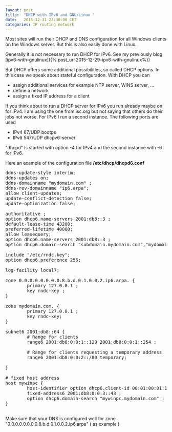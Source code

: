 ```yaml
---
layout: post
title:  "DHCP with IPv6 and GNU/Linux "
date:   2015-12-31 23:30:00 CET
categories: IP routing network
---
```


Most sites will run their DHCP and DNS configuration for all Windows clients on the Windows server. 
But this is also easily done with Linux. 

Generally it is not necessary to run DHCP for IPv6. See my previously blog [ipv6-with-gnulinux]({% post_url 2015-12-29-ipv6-with-gnulinux%})

But DHCP offers some additional possibilities, so called DHCP options. In this case we speak about stateful configuration. With DHCP you can

* assign additional services for example NTP server, WINS server, ...
* define a network 
* assign a fixed IP address for a client 

If you think about to run a DHCP server for IPv6 you run already maybe on for IPv4. I am using the one from isc.org but not saying that others do their jobs not worse. For IPv6 I run a second instance. The following ports are used 

* IPv4 67/UDP bootps
* IPv6 547/UDP dhcpv6-server 

"dhcpd" is started with option -4 for IPv4 and the second instance with -6 for IPv6. 

Here an example of the configuration file **/etc/dhcp/dhcpd6.conf**

<pre>
ddns-update-style interim;
ddns-updates on;
ddns-domainname "mydomain.com" ;
ddns-rev-domainname "ip6.arpa";
allow client-updates;
update-conflict-detection false;
update-optimization false;

authoritative ;
option dhcp6.name-servers 2001:db8::3 ;
default-lease-time 43200;
preferred-lifetime 40000;
allow leasequery;
option dhcp6.name-servers 2001:db8::3 ;
option dhcp6.domain-search "subdomain.mydomain.com","mydomain.com";

include "/etc/rndc.key";
option dhcp6.preference 255;

log-facility local7;

zone 0.0.0.0.0.0.0.0.8.b.d.0.1.0.0.2.ip6.arpa. {
        primary 127.0.0.1 ;
        key rndc-key ;
}

zone mydomain.com. {
        primary 127.0.0.1 ;
        key rndc-key;
}

subnet6 2001:db8::64 {
        # Range for clients
        range6 2001:db8:0:0:1::129 2001:db8:0:0:1::254 ;

        # Range for clients requesting a temporary address
        range6 2001:db8:0:0:2::/80 temporary;

}

# fixed host address
host mywinpc {
        host-identifier option dhcp6.client-id 00:01:00:01:1d:db:2d:09:c0:20:03:10:a6:4f ;
        fixed-address6 2001:db8:0:0:3::43 ;
        option dhcp6.domain-search "mywinpc.mydomain.com" ;
}

</pre> 

Make sure that your DNS is configured well for zone "0.0.0.0.0.0.0.0.8.b.d.0.1.0.0.2.ip6.arpa" ( as example ) 


